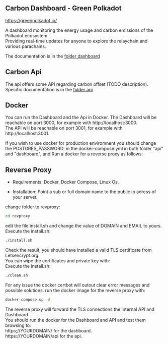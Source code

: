 ## Carbon Dashboard - Green Polkadot  
  
https://greenpolkadot.io/  
  
A dashboard monitoring the energy usage and carbon emissions of the Polkadot ecosystem.   
Providing real-time updates for anyone to explore the relaychain and various parachains.  

The documentation is in  the [folder dashboard](/dashboard)  

## Carbon Api  
  
The api offers some API regarding carbon offset (TODO description).  
Specific documentation is in  the [folder api](/api)  

## Docker
You can run the Dashboard and the Api in Docker. 
The Dashboard will be reachable on port 3000, for example with http://localhost:3000.  
The API will be reachable on port 3001, for example with http://localhost:3001.  
  
If you wish to use docker for production enviromnent you should change the POSTGRES_PASSWORD: in the docker-compose.yml in both folder "api" and "dashboard", and Run a docker for a reverse proxy as follows:  

## Reverse Proxy

- Requirements:
Docker, Docker Compose, Linux Os.

- Installation:
Point a sub or full domain name to the public ip adress of your server.  
  
change folder to revproxy:  
```bash
cd revproxy
```
edit the file install.sh and change the value of DOMAIN and EMAIL to yours.  
Execute the install.sh:  
```bash
./install.sh
```
Check the result, you should have installed a valid TLS certificate from Letsencrypt.org.  
You can wipe the certificates and private key with:  
Execute the install.sh:  
```bash
./clean.sh
```  
For any issue the docker certbot will outout clear error messages and possible solutions.
run the docker image for the reverse proxy with:
```bash
docker-compose up -d
```
The reverse proxy will forward the TLS connections the internal API and Dashboard.  
You should run the docker for the Dashboard and API and test them browsing to:  
https;//YOURDOMAIN/ for the dashboard.  
https://YOURDOMAIN/api for the api.  


